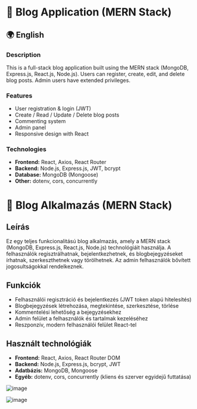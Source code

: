 # 📝 Blog Application (MERN Stack)

## 🌍 English

### Description
This is a full-stack blog application built using the MERN stack (MongoDB, Express.js, React.js, Node.js). Users can register, create, edit, and delete blog posts. Admin users have extended privileges.

### Features
- User registration & login (JWT)
- Create / Read / Update / Delete blog posts
- Commenting system
- Admin panel
- Responsive design with React

### Technologies
- **Frontend:** React, Axios, React Router
- **Backend:** Node.js, Express.js, JWT, bcrypt
- **Database:** MongoDB (Mongoose)
- **Other:** dotenv, cors, concurrently

# 📝 Blog Alkalmazás (MERN Stack)

## Leírás

Ez egy teljes funkcionalitású blog alkalmazás, amely a MERN stack (MongoDB, Express.js, React.js, Node.js) technológiáit használja. A felhasználók regisztrálhatnak, bejelentkezhetnek, és blogbejegyzéseket írhatnak, szerkeszthetnek vagy törölhetnek. Az admin felhasználók bővített jogosultságokkal rendelkeznek.

## Funkciók

- Felhasználói regisztráció és bejelentkezés (JWT token alapú hitelesítés)
- Blogbejegyzések létrehozása, megtekintése, szerkesztése, törlése
- Kommentelési lehetőség a bejegyzésekhez
- Admin felület a felhasználók és tartalmak kezeléséhez
- Reszponzív, modern felhasználói felület React-tel

## Használt technológiák

- **Frontend:** React, Axios, React Router DOM
- **Backend:** Node.js, Express.js, bcrypt, JWT
- **Adatbázis:** MongoDB, Mongoose
- **Egyéb:** dotenv, cors, concurrently (kliens és szerver egyidejű futtatása)

![image](https://github.com/user-attachments/assets/ac7c3fb2-e8be-467f-8129-8cb96e697ece)

![image](https://github.com/user-attachments/assets/6136e41d-91bd-4cc9-8f5e-f5420f72abc4)



